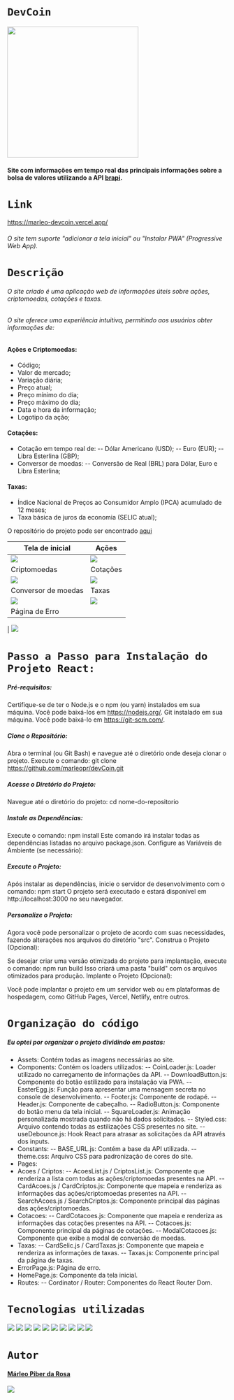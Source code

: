 # `DevCoin`

<img src="./src/assets/devCoin logo bit.png" width="300px">

#### Site com informações em tempo real das principais informações sobre a bolsa de valores utilizando a API [brapi](https://brapi.dev/).

# `Link`

https://marleo-devcoin.vercel.app/

###### O site tem suporte "adicionar a tela inicial" ou "Instalar PWA" (Progressive Web App).

# `Descrição`

###### O site criado é uma aplicação web de informações úteis sobre ações, criptomoedas, cotações e taxas.

###### O site oferece uma experiência intuitiva, permitindo aos usuários obter informações de:

#### Ações e Criptomoedas:

- Código;
- Valor de mercado;
- Variação diária;
- Preço atual;
- Preço mínimo do dia;
- Preço máximo do dia;
- Data e hora da informação;
- Logotipo da ação;

#### Cotações:

- Cotação em tempo real de:
  -- Dólar Americano (USD);
  -- Euro (EUR);
  -- Libra Esterlina (GBP);
- Conversor de moedas:
  -- Conversão de Real (BRL) para Dólar, Euro e Libra Esterlina;

#### Taxas:

- Índice Nacional de Preços ao Consumidor Amplo (IPCA) acumulado de 12 meses;
- Taxa básica de juros da economia (SELIC atual);

O repositório do projeto pode ser encontrado [aqui](https://github.com/marleopr/devCoin)

| Tela de inicial                               | Ações                                |
| --------------------------------------------- | ------------------------------------ |
| <img src="src\assets\HomePage.jpg" >          | <img src="src\assets\Acoes.jpg" >    |
| Criptomoedas                                  | Cotações                             |
| <img src="src\assets\Criptos.jpg" >           | <img src="src\assets\Cotacoes.jpg" > |
| Conversor de moedas                           | Taxas                                |
| <img src="src\assets\CotacoesConversor.jpg" > | <img src="src\assets\Taxas.jpg" >    |
| Página de Erro                                |                                      |

| <img src="src\assets\ErrorPage.jpg" >

# `Passo a Passo para Instalação do Projeto React:`

##### Pré-requisitos:

Certifique-se de ter o Node.js e o npm (ou yarn) instalados em sua máquina. Você pode baixá-los em https://nodejs.org/.
Git instalado em sua máquina. Você pode baixá-lo em https://git-scm.com/.

##### Clone o Repositório:

Abra o terminal (ou Git Bash) e navegue até o diretório onde deseja clonar o projeto.
Execute o comando: git clone https://github.com/marleopr/devCoin.git

##### Acesse o Diretório do Projeto:

Navegue até o diretório do projeto: cd nome-do-repositorio

##### Instale as Dependências:

Execute o comando: npm install
Este comando irá instalar todas as dependências listadas no arquivo package.json.
Configure as Variáveis de Ambiente (se necessário):

##### Execute o Projeto:

Após instalar as dependências, inicie o servidor de desenvolvimento com o comando: npm start
O projeto será executado e estará disponível em http://localhost:3000 no seu navegador.

##### Personalize o Projeto:

Agora você pode personalizar o projeto de acordo com suas necessidades, fazendo alterações nos arquivos do diretório "src".
Construa o Projeto (Opcional):

Se desejar criar uma versão otimizada do projeto para implantação, execute o comando: npm run build
Isso criará uma pasta "build" com os arquivos otimizados para produção.
Implante o Projeto (Opcional):

Você pode implantar o projeto em um servidor web ou em plataformas de hospedagem, como GitHub Pages, Vercel, Netlify, entre outros.

# `Organização do código`

##### Eu optei por organizar o projeto dividindo em pastas:

- Assets: Contém todas as imagens necessárias ao site.
- Components: Contém os loaders utilizados:
  -- CoinLoader.js: Loader utilizado no carregamento de informações da API.
  -- DownloadButton.js: Componente do botão estilizado para instalação via PWA.
  -- EasterEgg.js: Função para apresentar uma mensagem secreta no console de desenvolvimento.
  -- Footer.js: Componente de rodapé.
  -- Header.js: Componente de cabeçalho.
  -- RadioButton.js: Componente do botão menu da tela inicial.
  -- SquareLoader.js: Animação personalizada mostrada quando não há dados solicitados.
  -- Styled.css: Arquivo contendo todas as estilizações CSS presentes no site.
  -- useDebounce.js: Hook React para atrasar as solicitações da API através dos inputs.
- Constants:
  -- BASE_URL.js: Contém a base da API utilizada.
  -- theme.css: Arquivo CSS para padronização de cores do site.
- Pages:
- Acoes / Criptos:
  -- AcoesList.js / CriptosList.js: Componente que renderiza a lista com todas as ações/criptomoedas presentes na API.
  -- CardAcoes.js / CardCriptos.js: Componente que mapeia e renderiza as informações das ações/criptomoedas presentes na API.
  -- SearchAcoes.js / SearchCriptos.js: Componente principal das páginas das ações/criptomoedas.
- Cotacoes:
  -- CardCotacoes.js: Componente que mapeia e renderiza as informações das cotações presentes na API.
  -- Cotacoes.js: Componente principal da páginas de cotações.
  -- ModalCotacoes.js: Componente que exibe a modal de conversão de moedas.
- Taxas:
  -- CardSelic.js / CardTaxas.js: Componente que mapeia e renderiza as informações de taxas.
  -- Taxas.js: Componente principal da página de taxas.
- ErrorPage.js: Página de erro.
- HomePage.js: Componente da tela inicial.
- Routes:
-- Cordinator / Router: Componentes do React Router Dom.


# `Tecnologias utilizadas`

<div>
<img src="https://img.shields.io/badge/Visual_Studio_Code-0078D4?style=for-the-badge&logo=visual%20studio%20code&logoColor=white">
<img src="https://img.shields.io/badge/JavaScript-F7DF1E?style=for-the-badge&logo=javascript&logoColor=black">
<img src="https://img.shields.io/badge/React-20232A?style=for-the-badge&logo=react&logoColor=61DAFB">
<img src="https://img.shields.io/badge/HTML5-E34F26?style=for-the-badge&logo=html5&logoColor=white">
<img src="https://img.shields.io/badge/CSS3-1572B6?style=for-the-badge&logo=css3&logoColor=white">
<img src="https://img.shields.io/badge/styled--components-DB7093?style=for-the-badge&logo=styled-components&logoColor=white">
<img src="https://img.shields.io/badge/GIT-E44C30?style=for-the-badge&logo=git&logoColor=white">
<img src="https://img.shields.io/badge/GitHub-100000?style=for-the-badge&logo=github&logoColor=white">
<img src="https://img.shields.io/badge/Markdown-000000?style=for-the-badge&logo=markdown&logoColor=white">
<img src="https://img.shields.io/badge/React_Router-CA4245?style=for-the-badge&logo=react-router&logoColor=white">
</div>

# `Autor`

#### [Márleo Piber da Rosa](https://github.com/marleopr)

<img src="src\assets\marleopr.jpg">
